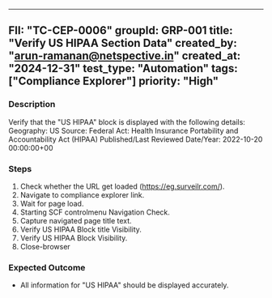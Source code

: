---
  FII: "TC-CEP-0006"
  groupId: GRP-001
  title: "Verify US HIPAA Section Data"
  created_by: "arun-ramanan@netspective.in"
  created_at:  "2024-12-31"
  test_type: "Automation"
  tags: ["Compliance Explorer"] 
  priority: "High"
  ---

  ### Description
  Verify that the "US HIPAA" block is displayed with the following details:
   Geography: US
   Source: Federal
   Act: Health Insurance Portability and Accountability Act (HIPAA)
   Published/Last Reviewed Date/Year: 2022-10-20 00:00:00+00

  ### Steps
  1. Check whether the URL get loaded (https://eg.surveilr.com/).
  2. Navigate to compliance explorer link.
  3. Wait for page load.
  4. Starting SCF controlmenu Navigation Check.
  5. Capture navigated page title text.
  6. Verify US HIPAA Block title Visibility.
  7. Verify US HIPAA Block Visibility.
  8. Close-browser

  ### Expected Outcome
  -   All information for "US HIPAA" should be displayed accurately.